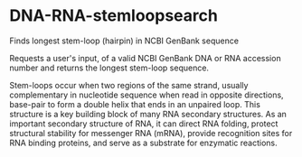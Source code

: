 # DNA-RNA-stemloopsearch
Finds longest stem-loop (hairpin) in NCBI GenBank sequence

Requests a user's input, of a valid NCBI GenBank DNA or RNA accession number and returns the longest stem-loop sequence.

Stem-loops occur when two regions of the same strand, usually complementary in nucleotide sequence when read in opposite directions, base-pair to form a double helix that ends in an unpaired loop. This structure is a key building block of many RNA secondary structures. As an important secondary structure of RNA, it can direct RNA folding, protect structural stability for messenger RNA (mRNA), provide recognition sites for RNA binding proteins, and serve as a substrate for enzymatic reactions.
